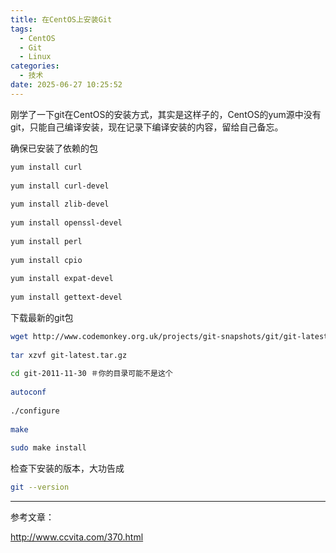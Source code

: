 ```yaml
---
title: 在CentOS上安装Git
tags:
  - CentOS
  - Git
  - Linux
categories:
  - 技术
date: 2025-06-27 10:25:52
---
```


刚学了一下git在CentOS的安装方式，其实是这样子的，CentOS的yum源中没有git，只能自己编译安装，现在记录下编译安装的内容，留给自己备忘。

确保已安装了依赖的包

```bash
yum install curl
    
yum install curl-devel
    
yum install zlib-devel
    
yum install openssl-devel
    
yum install perl
    
yum install cpio
    
yum install expat-devel
    
yum install gettext-devel
```

下载最新的git包

```bash
wget http://www.codemonkey.org.uk/projects/git-snapshots/git/git-latest.tar.gz
    
tar xzvf git-latest.tar.gz
    
cd git-2011-11-30 ＃你的目录可能不是这个
    
autoconf
    
./configure
    
make
    
sudo make install
```

检查下安装的版本，大功告成

```bash
git --version
```

---

参考文章：

http://www.ccvita.com/370.html

